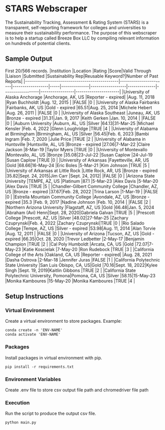 # STARS Webscraper
The Sustainability Tracking, Assessment & Rating System (STARS) is a transparent, self-reporting framework for colleges and universities to measure their sustainability performance. The purpose of this webscraper is to help a startup called Breeze Box LLC by compiling relevant information on hundreds of potential clients.

## Sample Output
First 20/566 records.
|Institution                                    |Location               |Rating            |Score|Valid Through |Liaison           |Submitted     |Sustainability Rep|Reusable Keyword?|Number of Past Reports|
|-----------------------------------------------|-----------------------|------------------|-----|--------------|------------------|--------------|------------------|-----------------|----------------------|
|University of Alaska Anchorage                 |Anchorage, AK, US      |Reporter - expired|     |Aug. 11, 2018 |Ryan Buchholdt    |Aug. 12, 2015 |                  |FALSE            |0                     |
|University of Alaska Fairbanks                 |Fairbanks, AK, US      |Gold - expired    |65.51|Aug. 25, 2014 |Michele Hebert    |Aug. 26, 2011 |                  |FALSE            |0                     |
|University of Alaska Southeast                 |Juneau, AK, US         |Bronze - expired  |31.31|Jan. 9, 2017  |Keith Gerken      |Jan. 10, 2014 |                  |FALSE            |0                     |
|Auburn University                              |Auburn, AL, US         |Silver            |64.13|31-Mar-25     |Michael Kensler   |Feb. 4, 2022  |Glenn Loughridge  |TRUE             |4                     |
|University of Alabama at Birmingham            |Birmingham, AL, US     |Silver            |56.45|Feb. 6, 2023  |Bambi Ingram      |Feb. 7, 2020  |Julie Price       |TRUE             |2                     |
|University of Alabama in Huntsville            |Huntsville, AL, US     |Bronze - expired  |27.06|7-Mar-22      |Claire Jackson    |8-Mar-19      |Taylor Myers      |TRUE             |0                     |
|University of Montevallo                       |Montevallo, AL, US     |Bronze            |35.08|23-Jul-22     |Susan Caplow      |24-Jul-19     |Susan Caplow      |TRUE             |0                     |
|University of Arkansas                         |Fayetteville, AR, US   |Gold              |68.66|16-May-24     |Eric Boles        |5-Mar-21      |Kim Johnson       |TRUE             |5                     |
|University of Arkansas at Little Rock          |Little Rock, AR, US    |Bronze - expired  |35.82|Sept. 24, 2015|Jim Carr          |Sept. 24, 2012|                  |FALSE            |0                     |
|Arizona State University                       |TEMPE, AZ, US          |Platinum          |87.1 |5-Mar-23      |Alex Davis        |5-Mar-20      |Alex Davis        |TRUE             |5                     |
|Chandler-Gilbert Community College             |Chandler, AZ, US       |Bronze - expired  |37.67|Feb. 28, 2022 |Trina Larson      |1-Mar-19      |                  |FALSE            |0                     |
|Estrella Mountain Community College            |Avondale, AZ, US       |Bronze - expired  |35.3 |Feb. 9, 2017  |Nadine Johnson    |Feb. 10, 2014 |                  |FALSE            |2                     |
|Northern Arizona University                    |Flagstaff, AZ, US      |Gold              |66.48|Jan. 5, 2024  |Abraham (Avi) Henn|Sept. 28, 2020|Gabriela Galvan   |TRUE             |5                     |
|Prescott College                               |Prescott, AZ, US       |Silver            |48.02|27-Mar-25     |Zachary Czuprynski|Feb. 4, 2022  |Zachary Czuprynski|TRUE             |0                     |
|Rio Salado College                             |Tempe, AZ, US          |Silver - expired  |53.98|Aug. 11, 2014 |Alan Torvie       |Aug. 12, 2011 |                  |FALSE            |0                     |
|University of Arizona                          |Tucson, AZ, US         |Gold - expired    |66.35|Oct. 28, 2020 |Trevor Ledbetter  |2-May-17      |Benjamin Champion |TRUE             |2                     |
|Cal Poly Humboldt                              |Arcata, CA, US         |Gold              |72.07|7-May-23      |Katie Koscielak   |7-May-20      |Ron Rudebock      |TRUE             |3                     |
|California College of the Arts                 |Oakland, CA, US        |Reporter - expired|     |Aug. 28, 2021 |Dasha Ostrova     |2-Mar-18      |Jennifer Juras    |FALSE            |1                     |
|California Polytechnic State University        |San Luis Obispo, CA, US|Gold              |70.16|Sept. 18, 2022|Kylee Singh       |Sept. 19, 2019|Kaitlin Gibbons   |TRUE             |2                     |
|California State Polytechnic University, Pomona|Pomona, CA, US         |Silver            |58.15|15-May-23     |Monika Kamboures  |15-May-20     |Monika Kamboures  |TRUE             |4                     |



## Setup Instructions
### Virtual Environment
Create a virtual environment to store packages. Example:
```
conda create -n 'ENV-NAME'
conda activate 'ENV-NAME'
```
### Packages
Install packages in virtual environment with pip.
```
pip install -r requirements.txt
```
### Environment Variables
Create .env file to store csv output file path and chromedriver file path
### Execution
Run the script to produce the output csv file.
```
python main.py
```